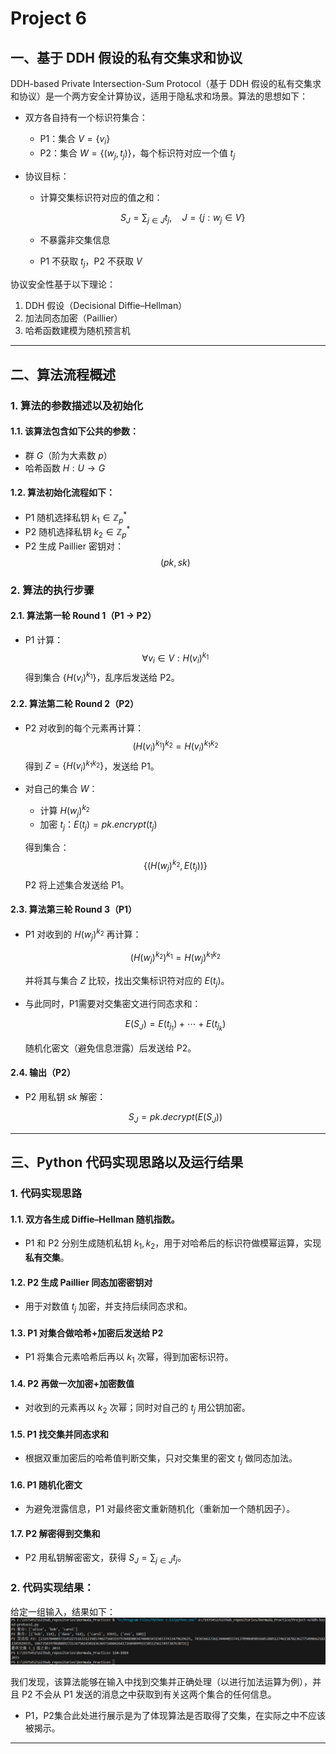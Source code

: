 # Project 6

## 一、基于 DDH 假设的私有交集求和协议
DDH-based Private Intersection-Sum Protocol（基于 DDH 假设的私有交集求和协议）是一个两方安全计算协议，适用于隐私求和场景。算法的思想如下：

* 双方各自持有一个标识符集合：

  * P1：集合 $V = \{v_i\}$
  * P2：集合 $W = \{(w_j, t_j)\}$，每个标识符对应一个值 $t_j$
* 协议目标：

  * 计算交集标识符对应的值之和：

    $$
    S_J = \sum_{j \in J} t_j,\quad J = \{ j : w_j \in V \}
    $$
  * 不暴露非交集信息
  * P1 不获取 $t_j$，P2 不获取 $V$

协议安全性基于以下理论：

1. DDH 假设（Decisional Diffie–Hellman）
2. 加法同态加密（Paillier）
3. 哈希函数建模为随机预言机

---

## 二、算法流程概述

### 1. 算法的参数描述以及初始化
#### 1.1. 该算法包含如下公共的参数：
* 群 $G$（阶为大素数 $p$）
* 哈希函数 $H: U \rightarrow G$

#### 1.2. 算法初始化流程如下：
* P1 随机选择私钥 $k_1 \in \mathbb{Z}_p^*$
* P2 随机选择私钥 $k_2 \in \mathbb{Z}_p^*$
* P2 生成 Paillier 密钥对：  $$  (pk, sk)  $$

### 2. 算法的执行步骤
#### 2.1. 算法第一轮 Round 1（P1 → P2）

* P1 计算：
  $$
  \forall v_i \in V: H(v_i)^{k_1}
  $$
  得到集合 $\{H(v_i)^{k_1}\}$，乱序后发送给 P2。

#### 2.2. 算法第二轮 Round 2（P2）

* P2 对收到的每个元素再计算：
  $$
  (H(v_i)^{k_1})^{k_2} = H(v_i)^{k_1 k_2}
  $$
 得到 $Z = \{H(v_i)^{k_1 k_2}\}$，发送给 P1。

* 对自己的集合 $W$：

  * 计算 $H(w_j)^{k_2}$
  * 加密 $t_j$：$E(t_j) = pk.encrypt(t_j)$

  得到集合：
  $$
  \{(H(w_j)^{k_2}, E(t_j))\}
  $$
  P2 将上述集合发送给 P1。

#### 2.3. 算法第三轮 Round 3（P1）

* P1 对收到的 $H(w_j)^{k_2}$ 再计算：

  $$
  (H(w_j)^{k_2})^{k_1} = H(w_j)^{k_1 k_2}
  $$

  并将其与集合 $Z$ 比较，找出交集标识符对应的 $E(t_j)$。

* 与此同时，P1需要对交集密文进行同态求和：

  $$
  E(S_J) = E(t_{j_1}) + \cdots + E(t_{j_k})
  $$

  随机化密文（避免信息泄露）后发送给 P2。

#### 2.4. 输出（P2）

* P2 用私钥 $sk$ 解密：

  $$
  S_J = pk.decrypt(E(S_J))
  $$

---

## 三、Python 代码实现思路以及运行结果

### 1. 代码实现思路

#### 1.1️. 双方各生成 Diffie–Hellman 随机指数。

* P1 和 P2 分别生成随机私钥 $k_1, k_2$，用于对哈希后的标识符做模幂运算，实现**私有交集**。

#### 1.2️. P2 生成 Paillier 同态加密密钥对

* 用于对数值 $t_j$ 加密，并支持后续同态求和。

#### 1.3️. P1 对集合做哈希+加密后发送给 P2

* P1 将集合元素哈希后再以 $k_1$ 次幂，得到加密标识符。

#### 1.4. P2 再做一次加密+加密数值

* 对收到的元素再以 $k_2$ 次幂；同时对自己的 $t_j$ 用公钥加密。

#### 1.5. P1 找交集并同态求和

* 根据双重加密后的哈希值判断交集，只对交集里的密文 $t_j$ 做同态加法。

#### 1.6. P1 随机化密文

* 为避免泄露信息，P1 对最终密文重新随机化（重新加一个随机因子）。

#### 1.7. P2 解密得到交集和

* P2 用私钥解密密文，获得 $S_J = \sum_{j \in J} t_j$。

### 2. 代码实现结果：

给定一组输入，结果如下：
![项目6测试结果](../images/proj6test.png)

我们发现，该算法能够在输入中找到交集并正确处理（以进行加法运算为例），并且 P2 不会从 P1 发送的消息之中获取到有关这两个集合的任何信息。

* P1，P2集合此处进行展示是为了体现算法是否取得了交集，在实际之中不应该被揭示。
---


